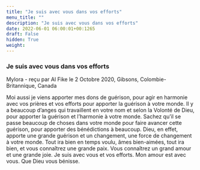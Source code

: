 ```yaml
---
title: "Je suis avec vous dans vos efforts"
menu_title: ""
description: "Je suis avec vous dans vos efforts"
date: 2022-06-01 06:00:01+00:1265
draft: False
hidden: True
weight:
---
```

### Je suis avec vous dans vos efforts

Mylora - reçu par Al Fike le 2 Octobre 2020, Gibsons, Colombie-Britannique, Canada

Moi aussi je viens apporter mes dons de guérison, pour agir en harmonie avec vos prières et vos efforts pour apporter la guérison à votre monde. Il y a beaucoup d’anges qui travaillent en votre nom et selon la Volonté de Dieu, pour apporter la guérison et l’harmonie à votre monde. Sachez qu’il se passe beaucoup de choses dans votre monde pour faire avancer cette guérison, pour apporter des bénédictions à beaucoup. Dieu, en effet, apporte une grande guérison et un changement, une force de changement à votre monde. Tout ira bien en temps voulu, âmes bien-aimées, tout ira bien, et vous connaîtrez une grande paix. Vous connaîtrez un grand amour et une grande joie. Je suis avec vous et vos efforts. Mon amour est avec vous. Que Dieu vous bénisse.
